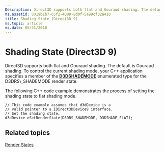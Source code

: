 ```yaml
---
Description: Direct3D supports both flat and Gouraud shading. The default is Gouraud shading. To control the current shading mode, your C++ application specifies a member of the D3DSHADEMODE enumerated type for the D3DRS\_SHADEMODE render state.
ms.assetid: 0019b1b7-65f2-4009-8d0f-5a99cf32a410
title: Shading State (Direct3D 9)
ms.topic: article
ms.date: 05/31/2018
---
```


# Shading State (Direct3D 9)

Direct3D supports both flat and Gouraud shading. The default is Gouraud shading. To control the current shading mode, your C++ application specifies a member of the [**D3DSHADEMODE**](https://msdn.microsoft.com/en-us/library/Bb172605(v=VS.85).aspx) enumerated type for the D3DRS\_SHADEMODE render state.

The following C++ code example demonstrates the process of setting the shading state to flat shading mode.


```
// This code example assumes that d3dDevice is a
// valid pointer to a IDirect3DDevice9 interface.
// Set the shading state.
d3dDevice->SetRenderState(D3DRS_SHADEMODE, D3DSHADE_FLAT);
```



## Related topics

<dl> <dt>

[Render States](render-states.md)
</dt> </dl>

 

 



